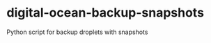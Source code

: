 digital-ocean-backup-snapshots
==============================

Python script for backup droplets with snapshots
